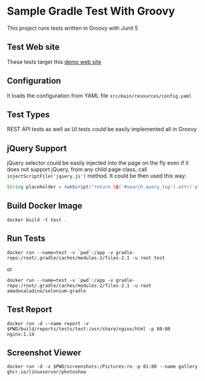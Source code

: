 # Sample Gradle Test With Groovy

This project runs tests written in Groovy with Junit 5

## Test Web site

These tests target this [demo web site](http://automationpractice.com/index.php)

## Configuration

It loads the configuration from YAML file `src/main/resources/config.yaml`

## Test Types

REST API tests as well as UI tests could be easily implemented all in Groovy

## jQuery Support

jQuery selector could be easily injected into the page on the fly even if it does not support jQuery, from any child page class, call `injectScriptFile('jquery.js')` method.
It could be then used this way:

```groovy
String placeholder = runScript("return \$('#search_query_top').attr('placeholder')")
```

## Build Docker Image

```shell
docker build -t test .
```

## Run Tests

```shell
docker run --name=test -v `pwd`:/app -v gradle-repo:/root/.gradle/caches/modules-2/files-2.1 -u root test
```

or

```shell
docker run --name=test -v `pwd`:/app -v gradle-repo:/root/.gradle/caches/modules-2/files-2.1 -u root amadosaladino/selenium-gradle
```

## Test Report

```shell
docker run -d --name report -v $PWD/build/reports/tests/test:/usr/share/nginx/html -p 80:80 nginx:1.14
```

## Screenshot Viewer

```shell
docker run -d -v $PWD/screenshots:/Pictures:ro -p 81:80 --name gallery ghcr.io/linuxserver/photoshow
```

